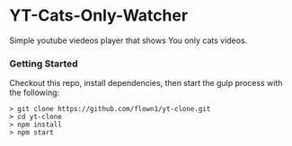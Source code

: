 # YT-Cats-Only-Watcher
Simple youtube viedeos player that shows You only cats videos.


### Getting Started

Checkout this repo, install dependencies, then start the gulp process with the following:

```
> git clone https://github.com/flown1/yt-clone.git
> cd yt-clone
> npm install
> npm start
```

